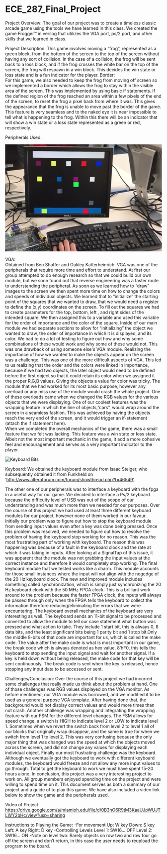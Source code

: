 # ECE_287_Final_Project
Project Overview:
The goal of our project was to create a timeless classic arcade game using the tools we have learned in this class. We created the game Frogger™ in verilog that utilizes the VGA port,  ps/2 port, and other skills that we learned in class.

Project Description:
This game involves moving a “frog”, represented as a green block, from the bottom of the screen to the top of the screen without having any sort of collision. In the case of a collision, the frog will be sent back to a loss block, and if the frog crosses the white bar on the top of the screen, the frog will respawn in a win block. This decides the win state or loss state and is a fun indicator for the player.
Border:  
For this game, we also needed to keep the frog from moving off screen so we implemented a border which allows the frog to stay within the visible area of the screen. This was implemented by using basic if statements. If the defined region of the frog reached an area within a few pixels of the end of the screen, to reset the frog a pixel back from where it was. This gives the appearance that the frog is unable to move past the border of the game. This feature is very seamless and to the naked eye it is near impossible to tell what is happening to the frog. Within this there will be an indicator that will show a win state or a loss state represented as a green or red, respectively.	


Peripherals Used:








![test](https://github.com/parthbarca08/ECE_287_Final_Project/blob/master/Pic_correct.jpg)







VGA:  
Obtained from Ben Shaffer and Oakley Katterheinrich.
VGA was one of the peripherals that require more time and effort to understand. At first our group attempted to do enough research so that we could build our own module, but we soon found out that reverse engineering was a faster route to understanding the peripheral. As soon as we learned how to “draw” images to the screen we then spent more time on how to change the colors and speeds of individual objects. We learned that to “initialize” the starting point of the squares that we wanted to draw, that we would need a register to define the (x,y) coordinates on the screen. To fill out the squares we had to create parameters for the top, bottom, left , and right sides of the intended square. We then assigned this to a variable and used this variable for the order of importance and the color of the square. Inside of our main module we had separate sections to allow for “initializing” the object we wanted to draw, the order of importance in which it is displayed, and its color. We had to do a lot of testing to figure out how and why some combinations of these would work and why some of these would not. This was one drawback of using someone else's VGA module. Realizing the importance of how we wanted to make the objects appear on the screen was a challenge. This was one of the more difficult aspects of VGA.  This led to us realizing that the order and the colors were linked in importance, because if we had two objects, the later object would need to be defined before the first object so that it could retain its color when we assigned it the proper R,G,B values. Giving the objects a value for color was tricky. The module that we had worked for its most basic purpose, however any overload or any miss use of the module would crash the whole project. One of these overloads came when we changed the RGB values for the various objects that we were displaying. 
	One of our coolest features was the wrapping feature in which the line of objects,”cars”, would wrap around the screen in a seamless fashion. This was achieved by having the objects reach the very end of the screen, and it would trigger an if-statement (attach the if statement here).   
	When we completed the overall mechanics of the game, there was a small feature that we felt was lacking. This feature was a win state or loss state. Albeit not the most important mechanic in the game, it add a more cohesive feel and encouragement and serves as a very important indicator to the player.




![Keyboard Bits](https://cdn.instructables.com/ORIG/F66/QZKD/IHI3N2NP/F66QZKDIHI3N2NP.jpg)




Keyboard:
We obtained the keyboard module from Isaac Steiger, who subsequently obtained it from Funkheld on ‘http://www.alteraforum.com/forum/showthread.php?t=46549’.

The other one of our peripherals was to interface a keyboard with the fpga in a useful way for our game. We decided to interface a Ps/2 keyboard because the difficulty level of USB was out of the scope of our understanding and was much more than we needed for our purposes. Over the course of this project we had used at least three different keyboard modules for our project, however none of them worked in our favour. Initially our problem was to figure out how to stop the keyboard module from sending input values even after a key was done being pressed. Once this problem was resolved, we needed to figure out how to resolve the problem of having the keyboard stop working for no reason. This was the most frustrating part of working with keyboard. The reason this was happening was because of a fault in the keyboard clock and the rate at which it was taking in inputs. After looking at a SignalTap of this issue, it was apparent that the module was not grabbing the input values at the correct instance and therefore it would completely stop working. The final keyboard module that we tested works like a charm. This module accounts for those small instances where the input will not align with the negedge of the 20 Hz keyboard clock. The new and improved module includes something called synchronization, which is simply just synchronizing the 20 Hz keyboard clock with the 50 MHz FPGA clock. This is a brilliant work around to the problem because the faster FPGA clock, the inputs will always be passed through only when the FPGA tells the keyboard to collect the information therefore reducing/eliminating the errors that we were encountering. 
	The keyboard overall mechanics of the keyboard are very interesting as well. The keyboard sends an 11-bit signal to be processed and converted to allow the module to tell our case statement what button was pressed and what action to take. They include  1 start bit, this is always 0, 8 data bits, and the least significant bits being 1 parity bit and 1 stop bit.Only the middle 8-bits of that code are important for us, which is called the make code. The value after the make code is what is most important in our game, the break code which is always denoted as hex value, 8’hF0, this tells the keyboard to stop sending the input signal and wait for another signal.  If a key is held down without being released, the make code for that key will be sent continuously. The break code is sent when the key is released, hence stopping any input data to be accessed or sent. 

Challenges/Conclusion:
	Over the course of this project we had incurred some challenges that really made us think about the problem at hand. One of those challenges was RGB values displayed on the VGA monitor. As before mentioned, our VGA module was borrowed, and we modified it to be used as a general purpose VGA template. After having done that, the background would not display correct values and would more times than not crash.
	Another challenge was wrapping and integrating the wrapping feature with our FSM for the different level changes. The FSM allows for speed change, a switch is HIGH to indicate level 2 or LOW to indicate level 1. Sometimes when we revert the switch back from level 2 to level 1 all of our blocks that originally wrap disappear, and the same is true for when we switch from level 1 to level 2. This was very confusing because the only major thing that was changed was the speed at which the objects moved across the screen, and did not change any values for displaying each individual object. 
	Finally our most frustrating challenge was the keyboard. Although we eventually got the keyboard to work with different keyboard modules, the keyboard would freeze and not allow any more input values to go through. Total to get the keyboard to work we must have spent  15-20 hours alone.
	In conclusion, this project was a very interesting project to work on. All group members enjoyed spending time on the project and were willing to spend time on it. This document serves as both a summary of our project and a guide of to play this game. We have also included a video link below to show the game and the peripherals used.
	
Video of Project
https://drive.google.com/a/miamioh.edu/file/d/0B3hO6R9tM3KaaUJpWUJTLWY2bHc/view?usp=sharing

Instructions to Playing the Game:
-For movement
	Up: W key
	Down: S key
	Left: A key
	Right: D key
-Controlling Levels
	Level 1: SW16... OFF
	Level 2: SW16... ON
-Note on level two: Rarely objects on row two and row four go off the screen and don’t return, in this case the user needs to reupload the program to the board.

